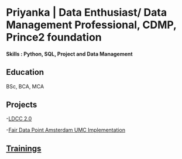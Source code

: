 # Priyanka | Data Enthusiast/ Data Management Professional, CDMP, Prince2 foundation

 #### Skills : Python, SQL, Project and Data Management

## Education
BSc, BCA, MCA

## Projects
 -[LDCC 2.0](https://www.nwo.nl/en/projects/ict001ldcc2013)
 
 -[Fair Data Point Amsterdam UMC Implementation](https://www.fairdatapoint.org/)


## [Trainings](/Trainings.md)
